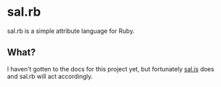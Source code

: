 # sal.rb

sal.rb is a simple attribute language for Ruby. 

## What?

I haven't gotten to the docs for this project yet, but fortunately [sal.js](http://github.com/stonean/sal.js) does and sal.rb will act accordingly.
